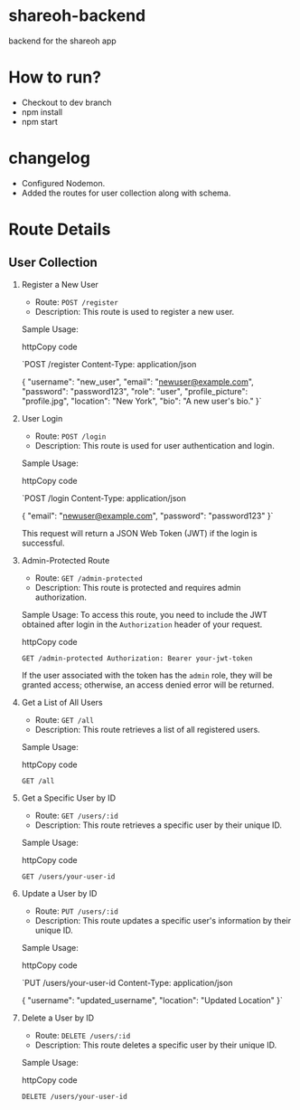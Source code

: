 # shareoh-backend
backend for the shareoh app

# How to run?
- Checkout to dev branch
- npm install
- npm start

# changelog
- Configured Nodemon.
- Added the routes for user collection along with schema.

# Route Details

## User Collection

1.  Register a New User

    -   Route: `POST /register`
    -   Description: This route is used to register a new user.

    Sample Usage:

    httpCopy code

    `POST /register
    Content-Type: application/json

    {
      "username": "new_user",
      "email": "newuser@example.com",
      "password": "password123",
      "role": "user",
      "profile_picture": "profile.jpg",
      "location": "New York",
      "bio": "A new user's bio."
    }`

2.  User Login

    -   Route: `POST /login`
    -   Description: This route is used for user authentication and login.

    Sample Usage:

    httpCopy code

    `POST /login
    Content-Type: application/json

    {
      "email": "newuser@example.com",
      "password": "password123"
    }`

    This request will return a JSON Web Token (JWT) if the login is successful.

3.  Admin-Protected Route

    -   Route: `GET /admin-protected`
    -   Description: This route is protected and requires admin authorization.

    Sample Usage: To access this route, you need to include the JWT obtained after login in the `Authorization` header of your request.

    httpCopy code

    `GET /admin-protected
    Authorization: Bearer your-jwt-token`

    If the user associated with the token has the `admin` role, they will be granted access; otherwise, an access denied error will be returned.

4.  Get a List of All Users

    -   Route: `GET /all`
    -   Description: This route retrieves a list of all registered users.

    Sample Usage:

    httpCopy code

    `GET /all`

5.  Get a Specific User by ID

    -   Route: `GET /users/:id`
    -   Description: This route retrieves a specific user by their unique ID.

    Sample Usage:

    httpCopy code

    `GET /users/your-user-id`

6.  Update a User by ID

    -   Route: `PUT /users/:id`
    -   Description: This route updates a specific user's information by their unique ID.

    Sample Usage:

    httpCopy code

    `PUT /users/your-user-id
    Content-Type: application/json

    {
      "username": "updated_username",
      "location": "Updated Location"
    }`

7.  Delete a User by ID

    -   Route: `DELETE /users/:id`
    -   Description: This route deletes a specific user by their unique ID.

    Sample Usage:

    httpCopy code

    `DELETE /users/your-user-id`